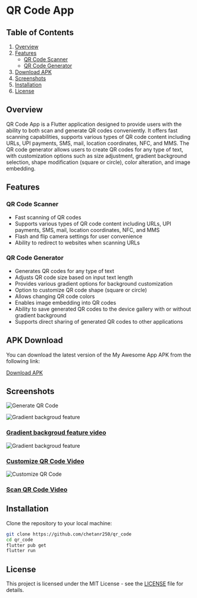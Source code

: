 # QR Code App

## Table of Contents

1. [Overview](#overview)
2. [Features](#features)
   - [QR Code Scanner](#qr-code-scanner)
   - [QR Code Generator](#qr-code-generator)
3. [Download APK](#apk-download)
4. [Screenshots](#screenshots)
5. [Installation](#installation)
6. [License](#license)

## Overview <a name="overview"></a>

QR Code App is a Flutter application designed to provide users with the ability to both scan and generate QR codes conveniently. It offers fast scanning capabilities, supports various types of QR code content including URLs, UPI payments, SMS, mail, location coordinates, NFC, and MMS. The QR code generator allows users to create QR codes for any type of text, with customization options such as size adjustment, gradient background selection, shape modification (square or circle), color alteration, and image embedding.

## Features <a name="features"></a>

### QR Code Scanner <a name="qr-code-scanner"></a>

- Fast scanning of QR codes
- Supports various types of QR code content including URLs, UPI payments, SMS, mail, location coordinates, NFC, and MMS
- Flash and flip camera settings for user convenience
- Ability to redirect to websites when scanning URLs

### QR Code Generator <a name="qr-code-generator"></a>

- Generates QR codes for any type of text
- Adjusts QR code size based on input text length
- Provides various gradient options for background customization
- Option to customize QR code shape (square or circle)
- Allows changing QR code colors
- Enables image embedding into QR codes
- Ability to save generated QR codes to the device gallery with or without gradient background
- Supports direct sharing of generated QR codes to other applications

## APK Download <a name="apk-download"></a>

You can download the latest version of the My Awesome App APK from the following link:

[Download APK](https://github.com/chetanr250/qr_code/raw/main/demo_imgs/app-release.apk)

## Screenshots <a name="screenshots"></a>

![Generate QR Code](demo_imgs/generate_qr.png)

![[Gradient backgroud feature](demo_imgs/gradient_demo.mp4)](demo_imgs/generate_qr.png)

### [Gradient backgroud feature video](demo_imgs/gradient_demo.mp4)

![[Gradient backgroud feature](demo_imgs/custom_qr_video.mp4)](demo_imgs/custom_qr_image.png)

### [Customize QR Code Video](demo_imgs/custom_qr_video.mp4)

![[Customize QR Code](demo_imgs/QR_scanner.mp4)](demo_imgs/qr_scanner_image.jpeg)

### [Scan QR Code Video](demo_imgs/QR_scanner.mp4)

## Installation <a name="installation"></a>

Clone the repository to your local machine:

```bash
git clone https://github.com/chetanr250/qr_code
cd qr_code
flutter pub get
flutter run
```

## License

This project is licensed under the MIT License - see the [LICENSE](LICENSE) file for details.
